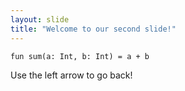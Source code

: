```yaml
---
layout: slide
title: "Welcome to our second slide!"
---
```

    fun sum(a: Int, b: Int) = a + b
Use the left arrow to go back!
